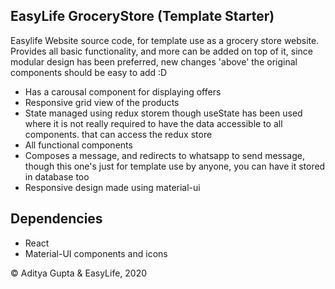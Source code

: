 ## EasyLife GroceryStore (Template Starter)

Easylife Website source code, for template use as a grocery store website. Provides all basic functionality, and more can be added on top of it, since modular design has been preferred, new changes 'above' the original components should be easy to add :D

* Has a carousal component for displaying offers
* Responsive grid view of the products
* State managed using redux storem though useState has been used where it is not really required to have the data accessible to all components. that can access the redux store
* All functional components
* Composes a message, and redirects to whatsapp to send message, though this one's just for template use by anyone, you can have it stored in database too
* Responsive design made using material-ui

Dependencies
-------------
* React
* Material-UI components and icons



© Aditya Gupta & EasyLife, 2020
